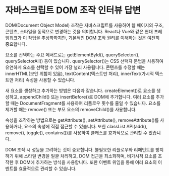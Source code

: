 # 자바스크립트 DOM 조작 인터뷰 답변

DOM(Document Object Model) 조작은 자바스크립트를 사용하여 웹 페이지의 구조, 콘텐츠, 스타일을 동적으로 변경하는 것을 의미합니다. React나 Vue와 같은 현대 프레임워크가 이 작업을 추상화하지만, 기본적인 DOM 조작 원리를 이해하는 것은 여전히 중요합니다.

요소를 선택하는 주요 메서드로는 getElementById(), querySelector(), querySelectorAll() 등이 있습니다. querySelector()는 CSS 선택자 문법을 사용하여 유연하게 요소를 선택할 수 있어 가장 널리 사용됩니다. 콘텐츠를 수정할 때는 innerHTML(보안 위험이 있음), textContent(텍스트만 처리), innerText(가시적 텍스트만 처리) 속성을 사용할 수 있습니다.

새 요소를 생성하고 추가하는 방법은 다음과 같습니다. createElement()로 요소를 생성하고, appendChild() 또는 insertBefore()로 DOM에 추가합니다. 여러 요소를 추가할 때는 DocumentFragment를 사용하여 리플로우 횟수를 줄일 수 있습니다. 요소를 제거할 때는 remove() 또는 부모 요소의 removeChild()를 사용합니다.

속성을 조작하는 방법으로는 getAttribute(), setAttribute(), removeAttribute()를 사용하거나, 요소의 속성에 직접 접근할 수 있습니다. 또한 classList API(add(), remove(), toggle(), contains())를 사용하여 클래스를 효과적으로 관리할 수 있습니다.

DOM 조작 시 성능을 고려하는 것이 중요합니다. 불필요한 리플로우와 리페인트를 방지하기 위해 스타일 변경을 일괄 처리하고, DOM 접근을 최소화하며, 비가시적 요소를 조작한 후 DOM에 추가하는 방식을 사용합니다. 또한 이벤트 위임을 통해 여러 요소의 이벤트를 효율적으로 관리할 수 있습니다.